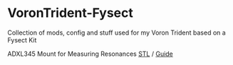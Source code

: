 # VoronTrident-Fysect
Collection of mods, config and stuff used for my Voron Trident based on a Fysect Kit



ADXL345 Mount for Measuring Resonances
[STL](https://cults3d.com/en/3d-model/tool/adxl345-mount-voron-2-4) / [Guide](https://www.klipper3d.org/Measuring_Resonances.html) 
